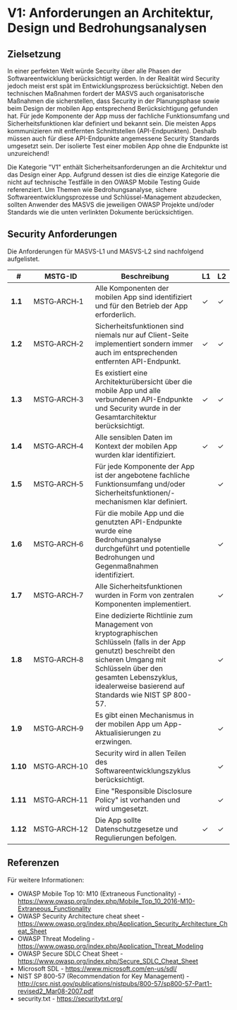 # V1: Anforderungen an Architektur, Design und Bedrohungsanalysen

## Zielsetzung

In einer perfekten Welt würde Security über alle Phasen der Softwareentwicklung berücksichtigt werden. In der Realität wird Security jedoch meist erst spät im Entwicklungsprozess berücksichtigt. Neben den technischen Maßnahmen fordert der MASVS auch organisatorische Maßnahmen die sicherstellen, dass Security in der Planungsphase sowie beim Design der mobilen App entsprechend Berücksichtigung gefunden hat. Für jede Komponente der App muss der fachliche Funktionsumfang und Sicherheitsfunktionen klar definiert und bekannt sein. Die meisten Apps kommunizieren mit entfernten Schnittstellen (API-Endpunkten). Deshalb müssen auch für diese API-Endpunkte angemessene Security Standards umgesetzt sein. Der isolierte Test einer mobilen App ohne die Endpunkte ist unzureichend!

Die Kategorie "V1" enthält Sicherheitsanforderungen an die Architektur und das Design einer App. Aufgrund dessen ist dies die einzige Kategorie die nicht auf technische Testfälle in den OWASP Mobile Testing Guide referenziert. Um Themen wie Bedrohungsanalyse, sichere Softwareentwicklungsprozesse und Schlüssel-Management abzudecken, sollten Anwender des MASVS die jeweiligen OWASP Projekte und/oder Standards wie die unten verlinkten Dokumente berücksichtigen.

<div style="page-break-after: always;">
</div>

## Security Anforderungen

Die Anforderungen für MASVS-L1 und MASVS-L2 sind nachfolgend aufgelistet.

| # | MSTG-ID | Beschreibung | L1 | L2 |
| --- | --- | --- | --- | --- |
| **1.1** | MSTG‑ARCH‑1 | Alle Komponenten der mobilen App sind identifiziert und für den Betrieb der App erforderlich. | ✓ | ✓ |
| **1.2** | MSTG‑ARCH‑2 | Sicherheitsfunktionen sind niemals nur auf Client-Seite implementiert sondern immer auch im entsprechenden entfernten API-Endpunkt. | ✓ | ✓ |
| **1.3** | MSTG‑ARCH‑3 | Es existiert eine Architekturübersicht über die mobile App und alle verbundenen API-Endpunkte und Security wurde in der Gesamtarchitektur berücksichtigt. | ✓ | ✓ |
| **1.4** | MSTG‑ARCH‑4 | Alle sensiblen Daten im Kontext der mobilen App wurden klar identifiziert. | ✓ | ✓ |
| **1.5** | MSTG‑ARCH‑5 | Für jede Komponente der App ist der angebotene fachliche Funktionsumfang und/oder Sicherheitsfunktionen/-mechanismen klar definiert.  |   | ✓ |
| **1.6** | MSTG‑ARCH‑6 | Für die mobile App und die genutzten API-Endpunkte wurde eine Bedrohungsanalyse durchgeführt und potentielle Bedrohungen und Gegenmaßnahmen identifiziert. |   | ✓ |
| **1.7** | MSTG‑ARCH‑7 | Alle Sicherheitsfunktionen wurden in Form von zentralen Komponenten implementiert. |   | ✓ |
| **1.8** | MSTG‑ARCH‑8 | Eine dedizierte Richtlinie zum Management von kryptographischen Schlüsseln (falls in der App genutzt) beschreibt den sicheren Umgang mit Schlüsseln über den gesamten Lebenszyklus, idealerweise basierend auf Standards wie NIST SP 800-57. |   | ✓ |
| **1.9** | MSTG‑ARCH‑9 | Es gibt einen Mechanismus in der mobilen App um App-Aktualisierungen zu erzwingen. |   | ✓ |
| **1.10** | MSTG‑ARCH‑10 | Security wird in allen Teilen des Softwareentwicklungszyklus berücksichtigt. |   | ✓ |
| **1.11** | MSTG‑ARCH‑11 | Eine "Responsible Disclosure Policy" ist vorhanden und wird umgesetzt. |   | ✓ |
| **1.12** | MSTG‑ARCH‑12 | Die App sollte Datenschutzgesetze und Regulierungen befolgen. | ✓ | ✓ |

<div style="page-break-after: always;" >
</div>

## Referenzen

Für weitere Informationen:

- OWASP Mobile Top 10: M10 (Extraneous Functionality) - <https://www.owasp.org/index.php/Mobile_Top_10_2016-M10-Extraneous_Functionality>
- OWASP Security Architecture cheat sheet - <https://www.owasp.org/index.php/Application_Security_Architecture_Cheat_Sheet>
- OWASP Threat Modeling - <https://www.owasp.org/index.php/Application_Threat_Modeling>
- OWASP Secure SDLC Cheat Sheet - <https://www.owasp.org/index.php/Secure_SDLC_Cheat_Sheet>
- Microsoft SDL - <https://www.microsoft.com/en-us/sdl/>
- NIST SP 800-57 (Recommendation for Key Management) - <http://csrc.nist.gov/publications/nistpubs/800-57/sp800-57-Part1-revised2_Mar08-2007.pdf>
- security.txt - <https://securitytxt.org/>
